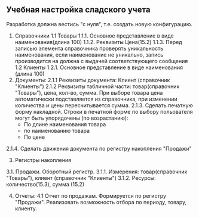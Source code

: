 ## Учебная настройка сладского учета  

Разработка должна вестись "с нуля", т.е. создать новую конфигурацию.  

1. Справочники
1.1 Товары
   1.1.1. Основное представление в виде наименования(длина 100)
   1.1.2. Реквизиты
            Цена(15.2) 
   1.1.3. Перед записью элемента справочника проверять уникальность наименования, если наименование не уникально, запись производится на должна с выдачей соответствующего сообщения
1.2 Клиенты
   1.2.1. Основное представление в виде наименования (длина 100)
2. Документы:
  2.1.1 Реквизиты документа: Клиент (справочник "Клиенты")
  2.1.2 Реквизиты табличной части: товар(справочник "Товары"), цена, кол-во, сумма. При выборе товара цена автоматически подставляется из справочника, при изменении количества и цены пересчитывается сумма.
  2.1.3. Сделать печатную форму накладной. Строки в печатной форме по выбору польователя могут быть упорядочены (по возрастанию):
   - По длине наименования товара
   - по наименованию товара
   - По цене

  2.1.4. Сделать движения документа по регистру накопления "Продажи"

3. Регистры накопления

 3.1. Продажи. Оборотный регистр.
 3.1.1. Измерения: товар(справочник "Товары"), клиент (справочник "Клиенты")
 3.1.2. Ресурсы: количество(15.3), сумма (15.2)

4. Отчеты:
 4.1 Отчет по продажам. Формируется по регистру "Продажи". Реализовать возможность отбора по периоду, товару, клиенту.
